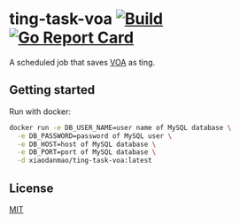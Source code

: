 # ting-task-voa [![Build](https://github.com/ting-app/ting-task-voa/actions/workflows/Build.yml/badge.svg?branch=main)](https://github.com/ting-app/ting-task-voa/actions/workflows/Build.yml) [![Go Report Card](https://goreportcard.com/badge/github.com/ting-app/ting-task-voa)](https://goreportcard.com/report/github.com/ting-app/ting-task-voa)
A scheduled job that saves [VOA](https://learningenglish.voanews.com/) as ting.

## Getting started
Run with docker:

```sh
docker run -e DB_USER_NAME=user name of MySQL database \
  -e DB_PASSWORD=password of MySQL user \
  -e DB_HOST=host of MySQL database \
  -e DB_PORT=port of MySQL database \
  -d xiaodanmao/ting-task-voa:latest
```

## License
[MIT](LICENSE)
